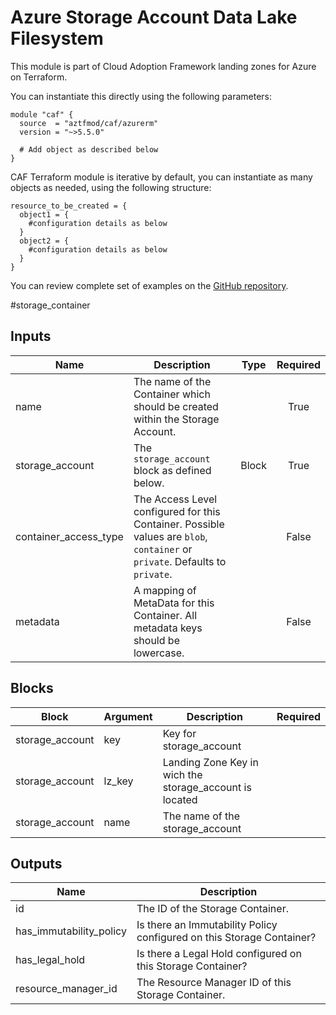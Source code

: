 # Azure Storage Account Data Lake Filesystem

This module is part of Cloud Adoption Framework landing zones for Azure on Terraform.

You can instantiate this directly using the following parameters:

```hcl
module "caf" {
  source  = "aztfmod/caf/azurerm"
  version = "~>5.5.0"

  # Add object as described below
}
```

CAF Terraform module is iterative by default, you can instantiate as many objects as needed, using the following structure:

```hcl
resource_to_be_created = {
  object1 = {
    #configuration details as below
  }
  object2 = {
    #configuration details as below
  }
}
```

You can review complete set of examples on the [GitHub repository](https://github.com/aztfmod/terraform-azurerm-caf/tree/master/examples/storage_container).

#storage_container

## Inputs
| Name | Description | Type | Required |
|------|-------------|------|:--------:|
|name| The name of the Container which should be created within the Storage Account.||True|
|storage_account|The `storage_account` block as defined below.|Block|True|
|container_access_type| The Access Level configured for this Container. Possible values are `blob`, `container` or `private`. Defaults to `private`.||False|
|metadata| A mapping of MetaData for this Container. All metadata keys should be lowercase.||False|

## Blocks
| Block | Argument | Description | Required |
|-------|----------|-------------|----------|
|storage_account| key | Key for  storage_account||| Required if  |
|storage_account| lz_key |Landing Zone Key in wich the storage_account is located|||True|
|storage_account| name | The name of the storage_account |||True|

## Outputs
| Name | Description |
|------|-------------|
|id|The ID of the Storage Container.|
|has_immutability_policy|Is there an Immutability Policy configured on this Storage Container?|
|has_legal_hold|Is there a Legal Hold configured on this Storage Container?|
|resource_manager_id|The Resource Manager ID of this Storage Container.|
